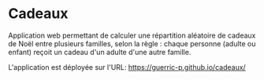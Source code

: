 # Cadeaux

Application web permettant de calculer une répartition aléatoire de cadeaux de Noël entre plusieurs familles, selon la règle : chaque personne (adulte ou enfant) reçoit un cadeau d'un adulte d'une autre famille.

L'application est déployée sur l'URL: https://guerric-p.github.io/cadeaux/